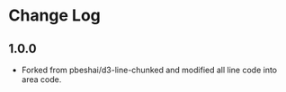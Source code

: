 # Change Log

## 1.0.0

- Forked from pbeshai/d3-line-chunked and modified all line code into area code.
